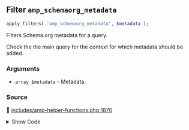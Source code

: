 ## Filter `amp_schemaorg_metadata`

```php
apply_filters( 'amp_schemaorg_metadata', $metadata );
```

Filters Schema.org metadata for a query.

Check the the main query for the context for which metadata should be added.

### Arguments

* `array $metadata` - Metadata.

### Source

:link: [includes/amp-helper-functions.php:1870](/includes/amp-helper-functions.php#L1870)

<details>
<summary>Show Code</summary>

```php
$metadata = apply_filters( 'amp_schemaorg_metadata', $metadata );
```

</details>
